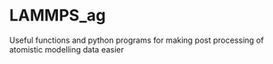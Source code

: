 # LAMMPS_ag
Useful functions and python programs for making post processing of atomistic modelling data easier

